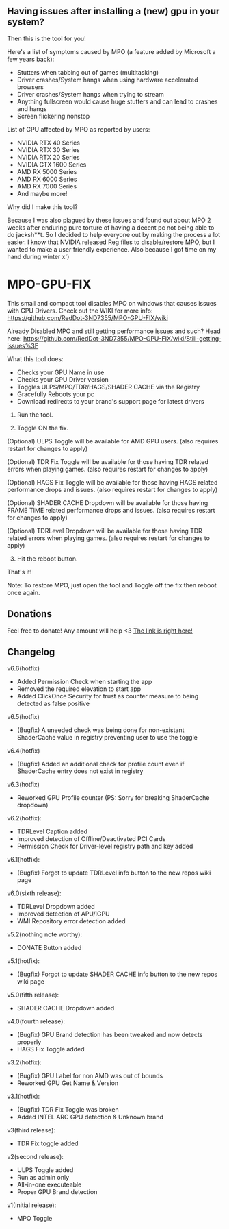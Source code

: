 ## Having issues after installing a (new) gpu in your system?

Then this is the tool for you!

Here's a list of symptoms caused by MPO (a feature added by Microsoft a few years back):
- Stutters when tabbing out of games (multitasking)
- Driver crashes/System hangs when using hardware accelerated browsers
- Driver crashes/System hangs when trying to stream
- Anything fullscreen would cause huge stutters and can lead to crashes and hangs
- Screen flickering nonstop

List of GPU affected by MPO as reported by users:
- NVIDIA RTX 40 Series
- NVIDIA RTX 30 Series
- NVIDIA RTX 20 Series
- NVIDIA GTX 1600 Series
- AMD RX 5000 Series
- AMD RX 6000 Series
- AMD RX 7000 Series
- And maybe more!

Why did I make this tool?

Because I was also plagued by these issues and found out about MPO 2 weeks after enduring pure torture of having
a decent pc not being able to do jacksh**t. So I decided to help everyone out by making the process a lot easier.
I know that NVIDIA released Reg files to disable/restore MPO, but I wanted to make a user friendly experience.
Also because I got time on my hand during winter x')

# MPO-GPU-FIX

This small and compact tool disables MPO on windows that causes issues with GPU Drivers.
Check out the WIKI for more info: https://github.com/RedDot-3ND7355/MPO-GPU-FIX/wiki

Already Disabled MPO and still getting performance issues and such?
Head here: https://github.com/RedDot-3ND7355/MPO-GPU-FIX/wiki/Still-getting-issues%3F

What this tool does:
- Checks your GPU Name in use
- Checks your GPU Driver version
- Toggles ULPS/MPO/TDR/HAGS/SHADER CACHE via the Registry
- Gracefully Reboots your pc
- Download redirects to your brand's support page for latest drivers

1. Run the tool.

2. Toggle ON the fix.

(Optional) ULPS Toggle will be available for AMD GPU users. (also requires restart for changes to apply)

(Optional) TDR Fix Toggle will be available for those having TDR related errors when playing games. (also requires restart for changes to apply)

(Optional) HAGS Fix Toggle will be available for those having HAGS related performance drops and issues. (also requires restart for changes to apply)

(Optional) SHADER CACHE Dropdown will be available for those having FRAME TIME related performance drops and issues. (also requires restart for changes to apply)

(Optional) TDRLevel Dropdown will be available for those having TDR related errors when playing games. (also requires restart for changes to apply)

3. Hit the reboot button.


That's it!

Note: To restore MPO, just open the tool and Toggle off the fix then reboot once again.

## Donations

Feel free to donate! Any amount will help <3
[The link is right here!](https://www.paypal.com/donate/?hosted_button_id=ZURUG4V6F6LRN)

## Changelog
v6.6(hotfix)
- Added Permission Check when starting the app
- Removed the required elevation to start app
- Added ClickOnce Security for trust as counter measure to being detected as false positive

v6.5(hotfix)
- (Bugfix) A uneeded check was being done for non-existant ShaderCache value in registry preventing user to use the toggle

v6.4(hotfix)
- (Bugfix) Added an additional check for profile count even if ShaderCache entry does not exist in registry

v6.3(hotfix)
- Reworked GPU Profile counter (PS: Sorry for breaking ShaderCache dropdown)

v6.2(hotfix):
- TDRLevel Caption added
- Improved detection of Offline/Deactivated PCI Cards
- Permission Check for Driver-level registry path and key added

v6.1(hotfix):
- (Bugfix) Forgot to update TDRLevel info button to the new repos wiki page

v6.0(sixth release):
- TDRLevel Dropdown added
- Improved detection of APU/IGPU
- WMI Repository error detection added

v5.2(nothing note worthy):
- DONATE Button added

v5.1(hotfix):
- (Bugfix) Forgot to update SHADER CACHE info button to the new repos wiki page

v5.0(fifth release):
- SHADER CACHE Dropdown added

v4.0(fourth release):
- (Bugfix) GPU Brand detection has been tweaked and now detects properly
- HAGS Fix Toggle added

v3.2(hotfix):
- (Bugfix) GPU Label for non AMD was out of bounds
- Reworked GPU Get Name & Version

v3.1(hotfix):
- (Bugfix) TDR Fix Toggle was broken
- Added INTEL ARC GPU detection & Unknown brand

v3(third release):
- TDR Fix toggle added

v2(second release):
- ULPS Toggle added
- Run as admin only
- All-in-one executeable
- Proper GPU Brand detection

v1(Initial release):
- MPO Toggle
